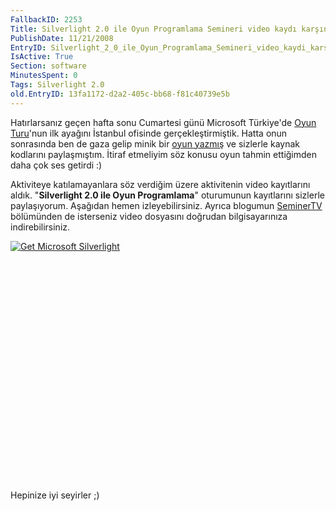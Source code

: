 ```yaml
---
FallbackID: 2253
Title: Silverlight 2.0 ile Oyun Programlama Semineri video kaydı karşınızda.
PublishDate: 11/21/2008
EntryID: Silverlight_2_0_ile_Oyun_Programlama_Semineri_video_kaydi_karsinizda
IsActive: True
Section: software
MinutesSpent: 0
Tags: Silverlight 2.0
old.EntryID: 13fa1172-d2a2-405c-bb68-f81c40739e5b
---
```

Hatırlarsanız geçen hafta sonu Cumartesi günü Microsoft Türkiye'de [Oyun
Turu](http://daron.yondem.com/tr/post/05675b05-d628-4a42-85cf-e35fccfdbb37)'nun
ilk ayağını İstanbul ofisinde gerçekleştirmiştik. Hatta onun sonrasında
ben de gaza gelip minik bir [oyun
yazmış](http://daron.yondem.com/tr/post/926c5a5a-d4d4-4ff6-a4d7-3001e0e682c5)
ve sizlerle kaynak kodlarını paylaşmıştım. İtiraf etmeliyim söz konusu
oyun tahmin ettiğimden daha çok ses getirdi :)

Aktiviteye katılamayanlara söz verdiğim üzere aktivitenin video
kayıtlarını aldık. "**Silverlight 2.0 ile Oyun Programlama**" oturumunun
kayıtlarını sizlerle paylaşıyorum. Aşağıdan hemen izleyebilirsiniz.
Ayrıca blogumun
[SeminerTV](http://daron.yondem.com/tr/formatpage.aspx?path=seminertv.format.html)
bölümünden de isterseniz video dosyasını doğrudan bilgisayarınıza
indirebilirsiniz.

<div style="width:512px;height:384px;">

[![Get Microsoft
Silverlight](http://go2.microsoft.com/fwlink/?LinkId=108181)](http://go2.microsoft.com/fwlink/?LinkID=124807)

</div>

Hepinize iyi seyirler ;)


